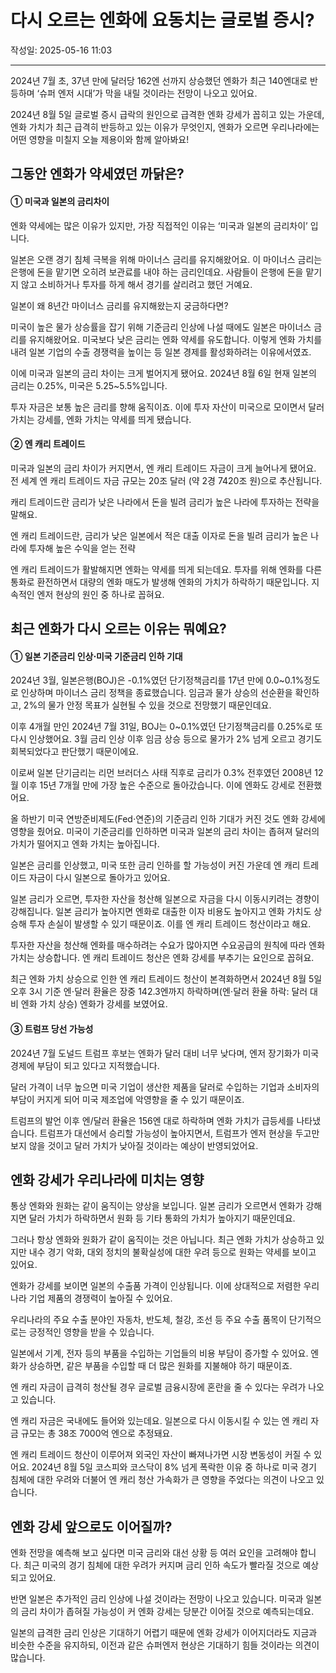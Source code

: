 # 다시 오르는 엔화에 요동치는 글로벌 증시?

작성일: 2025-05-16 11:03

---

2024년 7월 초, 37년 만에 달러당 162엔 선까지 상승했던 엔화가 최근 140엔대로 반등하며 ‘슈퍼 엔저 시대’가 막을 내릴 것이라는 전망이 나오고 있어요.

2024년 8월 5일 글로벌 증시 급락의 원인으로 급격한 엔화 강세가 꼽히고 있는 가운데, 엔화 가치가 최근 급격히 반등하고 있는 이유가 무엇인지, 엔화가 오르면 우리나라에는 어떤 영향을 미칠지 오늘 제용이와 함께 알아봐요!

## 그동안 엔화가 약세였던 까닭은?

#### ① 미국과 일본의 금리차이

엔화 약세에는 많은 이유가 있지만, 가장 직접적인 이유는 ‘미국과 일본의 금리차이’ 입니다.

일본은 오랜 경기 침체 극복을 위해 마이너스 금리를 유지해왔어요. 이 마이너스 금리는 은행에 돈을 맡기면 오히려 보관료를 내야 하는 금리인데요. 사람들이 은행에 돈을 맡기지 않고 소비하거나 투자를 하게 해서 경기를 살리려고 했던 거예요.

일본이 왜 8년간 마이너스 금리를 유지해왔는지 궁금하다면?

미국이 높은 물가 상승률을 잡기 위해 기준금리 인상에 나설 때에도 일본은 마이너스 금리를 유지해왔어요. 미국보다 낮은 금리는 엔화 약세를 유도합니다. 이렇게 엔화 가치를 내려 일본 기업의 수출 경쟁력을 높이는 등 일본 경제를 활성화하려는 이유에서였죠.

이에 미국과 일본의 금리 차이는 크게 벌어지게 됐어요. 2024년 8월 6일 현재 일본의 금리는 0.25%, 미국은 5.25~5.5%입니다.

투자 자금은 보통 높은 금리를 향해 움직이죠. 이에 투자 자산이 미국으로 모이면서 달러 가치는 강세를, 엔화 가치는 약세를 띄게 됐습니다.

#### ② 엔 캐리 트레이드

미국과 일본의 금리 차이가 커지면서, 엔 캐리 트레이드 자금이 크게 늘어나게 됐어요.  전 세계 엔 캐리 트레이드 자금 규모는 20조 달러 (약 2경 7420조 원)으로 추산됩니다.

캐리 트레이드란 금리가 낮은 나라에서 돈을 빌려 금리가 높은 나라에 투자하는 전략을 말해요.

엔 캐리 트레이드란, 금리가 낮은 일본에서 적은 대출 이자로 돈을 빌려 금리가 높은 나라에 투자해 높은 수익을 얻는 전략

엔 캐리 트레이드가 활발해지면 엔화는 약세를 띄게 되는데요. 투자를 위해 엔화를 다른 통화로 환전하면서 대량의 엔화 매도가 발생해 엔화의 가치가 하락하기 때문입니다. 지속적인 엔저 현상의 원인 중 하나로 꼽혀요.

## 최근 엔화가 다시 오르는 이유는 뭐예요?

#### ① 일본 기준금리 인상⋅미국 기준금리 인하 기대

2024년 3월, 일본은행(BOJ)은 -0.1%였던 단기정책금리를 17년 만에 0.0~0.1%정도로 인상하며 마이너스 금리 정책을 종료했습니다. 임금과 물가 상승의 선순환을 확인하고, 2%의 물가 안정 목표가 실현될 수 있을 것으로 전망했기 때문인데요.

이후 4개월 만인 2024년 7월 31일, BOJ는 0~0.1%였던 단기정책금리를 0.25%로 또다시 인상했어요. 3월 금리 인상 이후 임금 상승 등으로 물가가 2% 넘게 오르고 경기도 회복되었다고 판단했기 때문이에요.

이로써 일본 단기금리는 리먼 브러더스 사태 직후로 금리가 0.3% 전후였던 2008년 12월 이후 15년 7개월 만에 가장 높은 수준으로 돌아갔습니다. 이에 엔화도 강세로 전환했어요.

올 하반기 미국 연방준비제도(Fed⋅연준)의 기준금리 인하 기대가 커진 것도 엔화 강세에 영향을 줬어요. 미국이 기준금리를 인하하면 미국과 일본의 금리 차이는 좁혀져 달러의 가치가 떨어지고 엔화 가치는 높아집니다.

일본은 금리를 인상했고, 미국 또한 금리 인하를 할 가능성이 커진 가운데 엔 캐리 트레이드 자금이 다시 일본으로 돌아가고 있어요.

일본 금리가 오르면, 투자한 자산을 청산해 일본으로 자금을 다시 이동시키려는 경향이 강해집니다. 일본 금리가 높아지면 엔화로 대출한 이자 비용도 높아지고 엔화 가치도 상승해 투자 손실이 발생할 수 있기 때문이죠. 이를 엔 캐리 트레이드 청산이라고 해요.

투자한 자산을 청산해 엔화를 매수하려는 수요가 많아지면 수요공급의 원칙에 따라 엔화 가치는 상승합니다. 엔 캐리 트레이드 청산은 엔화 강세를 부추기는 요인으로 꼽혀요.

최근 엔화 가치 상승으로 인한 엔 캐리 트레이드 청산이 본격화하면서 2024년 8월 5일 오후 3시 기준 엔⋅달러 환율은 장중 142.3엔까지 하락하며(엔⋅달러 환율 하락: 달러 대비 엔화 가치 상승) 엔화가 강세를 보였어요.

#### ③ 트럼프 당선 가능성

2024년 7월 도널드 트럼프 후보는 엔화가 달러 대비 너무 낮다며, 엔저 장기화가 미국 경제에 부담이 되고 있다고 지적했습니다.

달러 가격이 너무 높으면 미국 기업이 생산한 제품을  달러로 수입하는 기업과 소비자의 부담이 커지게 되어 미국 제조업에 악영향을 줄 수 있기 때문이죠.

트럼프의 발언 이후 엔/달러 환율은 156엔 대로 하락하며 엔화 가치가 급등세를 나타냈습니다. 트럼프가 대선에서 승리할 가능성이 높아지면서, 트럼프가 엔저 현상을 두고만 보지 않을 것이고 달러 가치가 낮아질 것이라는 예상이 반영되었어요.

## 엔화 강세가 우리나라에 미치는 영향

통상 엔화와 원화는 같이 움직이는 양상을 보입니다. 일본 금리가 오르면서 엔화가 강해지면 달러 가치가 하락하면서 원화 등 기타 통화의 가치가 높아지기 때문인데요.

그러나 항상 엔화와 원화가 같이 움직이는 것은 아닙니다. 최근 엔화 가치가 상승하고 있지만 내수 경기 악화, 대외 정치의 불확실성에 대한 우려 등으로 원화는 약세를 보이고 있어요.

엔화가 강세를 보이면 일본의 수출품 가격이 인상됩니다. 이에 상대적으로 저렴한 우리나라 기업 제품의 경쟁력이 높아질 수 있어요.

우리나라의 주요 수출 분야인 자동차, 반도체, 철강, 조선 등 주요 수출 품목이 단기적으로는 긍정적인 영향을 받을 수 있습니다.

일본에서 기계, 전자 등의 부품을 수입하는 기업들의 비용 부담이 증가할 수 있어요. 엔화가 상승하면, 같은 부품을 수입할 때 더 많은 원화를 지불해야 하기 때문이죠.

엔 캐리 자금이 급격히 청산될 경우 글로벌 금융시장에 혼란을 줄 수 있다는 우려가 나오고 있습니다.

엔 캐리 자금은 국내에도 들어와 있는데요. 일본으로 다시 이동시킬 수 있는 엔 캐리 자금 규모는 총 38조 7000억 엔으로 추정돼요.

엔 캐리 트레이드 청산이 이루어져 외국인 자산이 빠져나가면 시장 변동성이 커질 수 있어요. 2024년 8월 5일 코스피와 코스닥이  8% 넘게 폭락한 이유 중 하나로 미국 경기 침체에 대한 우려와 더불어 엔 캐리 청산 가속화가 큰 영향을 주었다는 의견이 나오고 있습니다.

## 엔화 강세 앞으로도 이어질까?

엔화 전망을 예측해 보고 싶다면 미국 금리와 대선 상황 등 여러 요인을 고려해야 합니다. 최근 미국의 경기 침체에 대한 우려가 커지며 금리 인하 속도가 빨라질 것으로 예상되고 있어요.

반면 일본은 추가적인 금리 인상에 나설 것이라는 전망이 나오고 있습니다. 미국과 일본의 금리 차이가 좁혀질 가능성이 커 엔화 강세는 당분간 이어질 것으로 예측되는데요.

일본의 급격한 금리 인상은 기대하기 어렵기 때문에 엔화 강세가 이어지더라도 지금과 비슷한 수준을 유지하되, 이전과 같은 슈퍼엔저 현상은 기대하기 힘들 것이라는 의견이 많습니다.